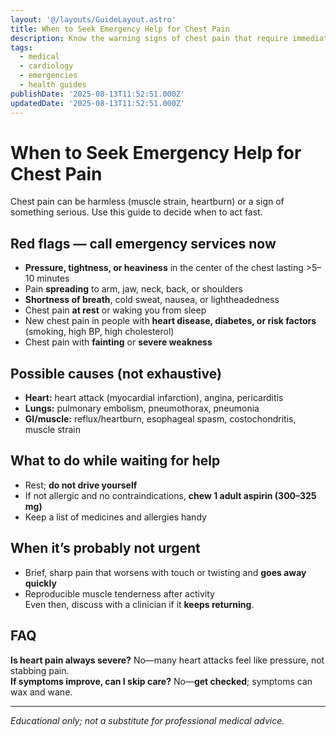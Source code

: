 ```yaml
---
layout: '@/layouts/GuideLayout.astro'
title: When to Seek Emergency Help for Chest Pain
description: Know the warning signs of chest pain that require immediate medical attention.
tags:
  - medical
  - cardiology
  - emergencies
  - health guides
publishDate: '2025-08-13T11:52:51.000Z'
updatedDate: '2025-08-13T11:52:51.000Z'
---
```


# When to Seek Emergency Help for Chest Pain

Chest pain can be harmless (muscle strain, heartburn) or a sign of something serious. Use this guide to decide when to act fast.

## Red flags — call emergency services now
- **Pressure, tightness, or heaviness** in the center of the chest lasting >5–10 minutes  
- Pain **spreading** to arm, jaw, neck, back, or shoulders  
- **Shortness of breath**, cold sweat, nausea, or lightheadedness  
- Chest pain **at rest** or waking you from sleep  
- New chest pain in people with **heart disease, diabetes, or risk factors** (smoking, high BP, high cholesterol)  
- Chest pain with **fainting** or **severe weakness**

## Possible causes (not exhaustive)
- **Heart:** heart attack (myocardial infarction), angina, pericarditis  
- **Lungs:** pulmonary embolism, pneumothorax, pneumonia  
- **GI/muscle:** reflux/heartburn, esophageal spasm, costochondritis, muscle strain

## What to do while waiting for help
- Rest; **do not drive yourself**  
- If not allergic and no contraindications, **chew 1 adult aspirin (300–325 mg)**  
- Keep a list of medicines and allergies handy

## When it’s probably not urgent
- Brief, sharp pain that worsens with touch or twisting and **goes away quickly**  
- Reproducible muscle tenderness after activity  
Even then, discuss with a clinician if it **keeps returning**.

## FAQ
**Is heart pain always severe?** No—many heart attacks feel like pressure, not stabbing pain.  
**If symptoms improve, can I skip care?** No—**get checked**; symptoms can wax and wane.

---
*Educational only; not a substitute for professional medical advice.*
